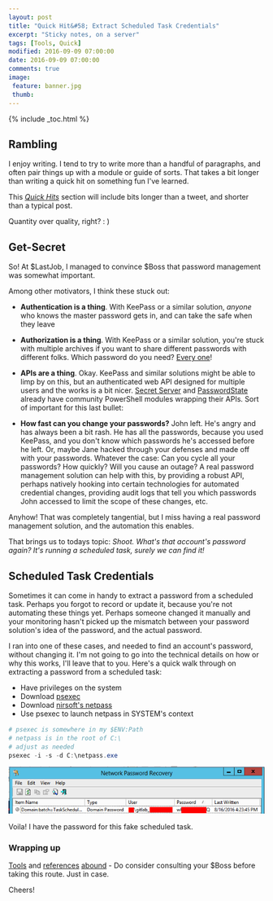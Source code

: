```yaml
---
layout: post
title: "Quick Hit&#58; Extract Scheduled Task Credentials"
excerpt: "Sticky notes, on a server"
tags: [Tools, Quick]
modified: 2016-09-09 07:00:00
date: 2016-09-09 07:00:00
comments: true
image:
 feature: banner.jpg
 thumb:
---
```

{% include _toc.html %}

## Rambling

I enjoy writing.  I tend to try to write more than a handful of paragraphs, and often pair things up with a module or guide of sorts.  That takes a bit longer than writing a quick hit on something fun I've learned.

This [*Quick Hits*](http://ramblingcookiemonster.github.io/quick/) section will include bits longer than a tweet, and shorter than a typical post.

Quantity over quality, right? : )

## Get-Secret

So!  At $LastJob, I managed to convince $Boss that password management was somewhat important.

Among other motivators, I think these stuck out:

* **Authentication is a thing**.  With KeePass or a similar solution, *anyone* who knows the master password gets in, and can take the safe when they leave

* **Authorization is a thing**.  With KeePass or a similar solution, you're stuck with multiple archives if you want to share different passwords with different folks.  Which password do you need?  [Every one](https://www.youtube.com/watch?v=MrTsuvykUZk)!

* **APIs are a thing**.  Okay.  KeePass and similar solutions might be able to limp by on this, but an authenticated web API designed for multiple users and the works is a bit nicer.  [Secret Server](https://github.com/RamblingCookieMonster/SecretServer) and [PasswordState](https://github.com/devblackops/PasswordState) already have community PowerShell modules wrapping their APIs.  Sort of important for this last bullet:

* **How fast can you change your passwords?**  John left.  He's angry and has always been a bit rash.  He has all the passwords, because you used KeePass, and you don't know which passwords he's accessed before he left.  Or, maybe Jane hacked through your defenses and made off with your passwords.  Whatever the case:  Can you cycle all your passwords?  How quickly?  Will you cause an outage?  A real password management solution can help with this, by providing a robust API, perhaps natively hooking into certain technologies for automated credential changes, providing audit logs that tell you which passwords John accessed to limit the scope of these changes, etc.

Anyhow!  That was completely tangential, but I miss having a real password management solution, and the automation this enables.

That brings us to todays topic:  *Shoot.  What's that account's password again?  It's running a scheduled task, surely we can find it!*

## Scheduled Task Credentials

Sometimes it can come in handy to extract a password from a scheduled task.  Perhaps you forgot to record or update it, because you're not automating these things yet.  Perhaps someone changed it manually and your monitoring hasn't picked up the mismatch between your password solution's idea of the password, and the actual password.

I ran into one of these cases, and needed to find an account's password, without changing it.  I'm not going to go into the technical details on how or why this works, I'll leave that to you.  Here's a quick walk through on extracting a password from a scheduled task:

* Have privileges on the system
* Download [psexec](https://technet.microsoft.com/en-us/sysinternals/bb897553.aspx)
* Download [nirsoft's netpass](http://www.nirsoft.net/utils/network_password_recovery.html)
* Use psexec to launch netpass in SYSTEM's context

```powershell
# psexec is somewhere in my $ENV:Path
# netpass is in the root of C:\
# adjust as needed
psexec -i -s -d C:\netpass.exe
```

[![Passwords](/images/quick/password.png)](/images/quick/password.png)

Voila!  I have the password for this fake scheduled task.

### Wrapping up

[Tools](https://github.com/gentilkiwi/mimikatz) and [references](https://www.securusglobal.com/community/2013/12/20/dumping-windows-credentials/) [abound](https://adsecurity.org/?p=556) - Do consider consulting your $Boss before taking this route.  Just in case.

Cheers!